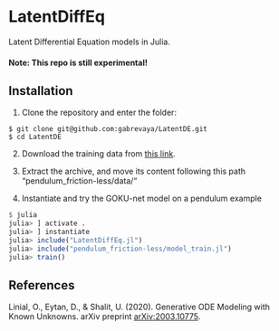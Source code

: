 # LatentDiffEq
Latent Differential Equation models in Julia.

#### Note: This repo is still experimental!

## Installation

1. Clone the repository and enter the folder:
```
$ git clone git@github.com:gabrevaya/LatentDE.git
$ cd LatentDE
```

2. Download the training data from [this link](https://drive.google.com/file/d/1Td7zvvFk5An9DqcaCXAPjeKDqc05dB_R/view?usp=sharing).

3. Extract the archive, and move its content following this path “pendulum_friction-less/data/“

4. Instantiate and try the GOKU-net model on a pendulum example
```julia
$ julia
julia> ] activate .
julia> ] instantiate
julia> include("LatentDiffEq.jl")
julia> include("pendulum_friction-less/model_train.jl")
julia> train()
```

## References

Linial, O., Eytan, D., & Shalit, U. (2020). Generative ODE Modeling with Known Unknowns. arXiv preprint [arXiv:2003.10775](https://arxiv.org/abs/2003.10775).
